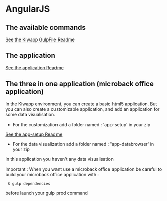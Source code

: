 # AngularJS

## The available commands 
 
  <a href="https://github.com/procheo/Kiwapp_GulpFile/blob/master/README.md">See the Kiwapp GulpFile Readme</a>
  
## The application
 
 <a href="app/Readme.md">See the application Readme</a> 
 
## The three in one application (microback office application)

In the Kiwapp environment, you can create a basic html5 application.
But you can also create a customizable application, and add an application for some data visualisation. 

 - For the customization add a folder named : 'app-setup' in your zip
 
 <a href="app-setup/Readme.md">See the app-setup Readme</a>
 
 - For the data visualization add a folder named : 'app-databrowser' in your zip
 
 In this application you haven't any data visualisation
 
Important : When you want use a microback office application be careful to build your microback office application with : 

```shell
 $ gulp dependencies
```
 
 before launch your gulp prod command 


